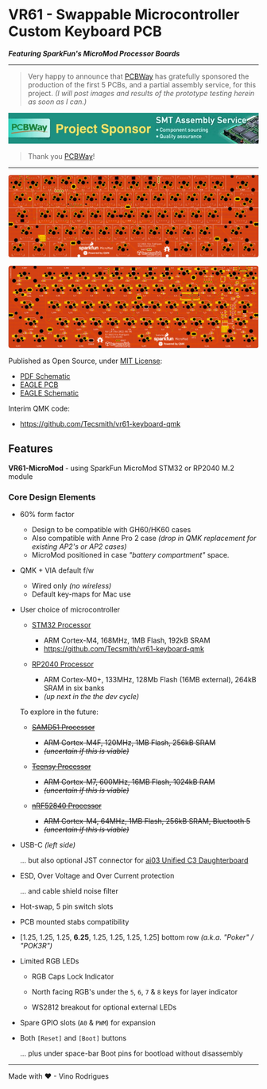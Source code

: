 # VR61 - Swappable Microcontroller Custom Keyboard PCB

***Featuring SparkFun's MicroMod Processor Boards***

---

> Very happy to announce that [PCBWay]((https://pcbway.com)) has gratefully sponsored the production of the first 5 PCBs, and a partial assembly service, for this project.  *(I will post images and results of the prototype testing herein as soon as I can.)*


![](docs/pcbway_banner-728x90.jpg)

> Thank you [PCBWay]((https://pcbway.com))!

---

![](docs/vr61-pcb-top.png)

![](docs/vr61-pcb-btm.png)

Published as Open Source, under [MIT License](LICENSE.md):
* [PDF Schematic](docs/vr61.pdf)
* [EAGLE PCB](EAGLE/vr61/vr61.brd)
* [EAGLE Schematic](EAGLE/vr61/vr61.sch)

Interim QMK code:
* https://github.com/Tecsmith/vr61-keyboard-qmk

## Features

**VR61-MicroMod** - using SparkFun MicroMod STM32 or RP2040 M.2 module

### Core Design Elements

- 60% form factor
    - Design to be compatible with GH60/HK60 cases
    - Also compatible with Anne Pro 2 case *(drop in QMK replacement for existing AP2's or AP2 cases)*
    - MicroMod positioned in case *"battery compartment"* space.

- QMK + VIA default f/w
    - Wired only *(no wireless)*
    - Default key-maps for Mac use

- User choice of microcontroller
    
    - [STM32 Processor](https://www.sparkfun.com/products/17713)
        - ARM Cortex-M4, 168MHz, 1MB Flash, 192kB SRAM
        - https://github.com/Tecsmith/vr61-keyboard-qmk

    - [RP2040 Processor](https://www.sparkfun.com/products/17720)
        - ARM Cortex-M0+, 133MHz, 128Mb Flash (16MB external), 264kB SRAM in six banks
        - *(up next in the the dev cycle)*

    To explore in the future:

    - ~~[SAMD51 Processor](http://www.sparkfun.com/products/16791)~~
        - ~~ARM Cortex-M4F, 120MHz, 1MB Flash, 256kB SRAM~~
        - ~~*(uncertain if this is viable)*~~

    - ~~[Teensy Processor](http://www.sparkfun.com/products/16402)~~
        - ~~ARM Cortex-M7, 600MHz, 16MB Flash, 1024kB RAM~~
        - ~~*(uncertain if this is viable)*~~

    - ~~[nRF52840 Processor](http://www.sparkfun.com/products/16984)~~
        - ~~ARM Cortex-M4, 64MHz, 1MB Flash, 256kB SRAM, Bluetooth 5~~
        - ~~*(uncertain if this is viable)*~~

- USB-C *(left side)*

    ... but also optional JST connector for [ai03 Unified C3 Daughterboard](https://github.com/ai03-2725/Unified-Daughterboard)

- ESD, Over Voltage and Over Current protection

    ... and cable shield noise filter

- Hot-swap, 5 pin switch slots

- PCB mounted stabs compatibility

- [1.25, 1.25, 1.25, **6.25**, 1.25, 1.25, 1.25, 1.25] bottom row *(a.k.a. "Poker" / "POK3R")*

- Limited RGB LEDs

    - RGB Caps Lock Indicator

    - North facing RGB's under the `5`, `6`, `7` & `8` keys for layer indicator

    - WS2812 breakout for optional external LEDs

- Spare GPIO slots (`A0` & `PWM`) for expansion

- Both `[Reset]` and `[Boot]` buttons

    ... plus under space-bar Boot pins for bootload without disassembly


---
Made with &#9829; - Vino Rodrigues
